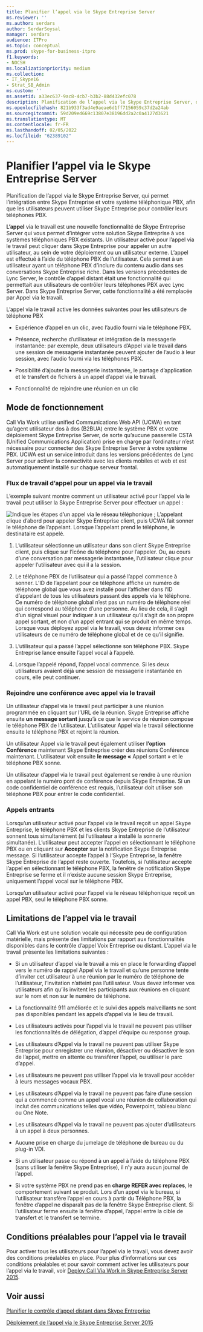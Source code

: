 ```yaml
---
title: Planifier l’appel via le Skype Entreprise Server
ms.reviewer: ''
ms.author: serdars
author: SerdarSoysal
manager: serdars
audience: ITPro
ms.topic: conceptual
ms.prod: skype-for-business-itpro
f1.keywords:
- NOCSH
ms.localizationpriority: medium
ms.collection:
- IT_Skype16
- Strat_SB_Admin
ms.custom: ''
ms.assetid: a33ec637-9ac8-4cb7-b3b2-88d432efc078
description: Planification de l’appel via le Skype Entreprise Server, qui permet l’intégration entre Skype Entreprise et votre système téléphonique PBX, afin que les utilisateurs peuvent utiliser Skype Entreprise pour contrôler leurs téléphones PBX.
ms.openlocfilehash: 821b933f3ad4e9aeae6d1ff7156059c37d2a24ab
ms.sourcegitcommit: 59d209ed669c13807e38196dd2a2c0a4127d3621
ms.translationtype: MT
ms.contentlocale: fr-FR
ms.lasthandoff: 02/05/2022
ms.locfileid: "62389102"
---
```

# <a name="plan-for-call-via-work-in-skype-for-business-server"></a>Planifier l’appel via le Skype Entreprise Server
 
Planification de l’appel via le Skype Entreprise Server, qui permet l’intégration entre Skype Entreprise et votre système téléphonique PBX, afin que les utilisateurs peuvent utiliser Skype Entreprise pour contrôler leurs téléphones PBX.
  
 **L’appel** via le travail est une nouvelle fonctionnalité de Skype Entreprise Server qui vous permet d’intégrer votre solution Skype Entreprise à vos systèmes téléphoniques PBX existants. Un utilisateur activé pour l’appel via le travail peut cliquer dans Skype Entreprise pour appeler un autre utilisateur, au sein de votre déploiement ou un utilisateur externe. L’appel est effectué à l’aide du téléphone PBX de l’utilisateur. Cela permet à un utilisateur  ayant un téléphone PBX d’inclure du contenu audio dans ses conversations Skype Entreprise riche. Dans les versions précédentes de Lync Server, le contrôle d’appel distant était une fonctionnalité qui permettait aux utilisateurs de contrôler leurs téléphones PBX avec Lync Server. Dans Skype Entreprise Server, cette fonctionnalité a été remplacée par Appel via le travail.
  
L’appel via le travail active les données suivantes pour les utilisateurs de téléphone PBX
  
- Expérience d’appel en un clic, avec l’audio fourni via le téléphone PBX.
    
- Présence, recherche d’utilisateur et intégration de la messagerie instantanée: par exemple, deux utilisateurs d’Appel via le travail dans une session de messagerie instantanée peuvent ajouter de l’audio à leur session, avec l’audio fourni via les téléphones PBX.
    
- Possibilité d’ajouter la messagerie instantanée, le partage d’application et le transfert de fichiers à un appel d’appel via le travail.
    
- Fonctionnalité de rejoindre une réunion en un clic
    
## <a name="how-it-works"></a>Mode de fonctionnement

Call Via Work utilise unified Communications Web API (UCWA) en tant qu’agent utilisateur dos à dos (B2BUA) entre le système PBX et votre déploiement Skype Entreprise Server, de sorte qu’aucune passerelle CSTA (Unified Communications Application) prise en charge par l’ordinateur n’est nécessaire pour connecter des Skype Entreprise Server à votre système PBX. UCWA est un service introduit dans les versions précédentes de Lync Server pour activer la connectivité avec les clients mobiles et web et est automatiquement installé sur chaque serveur frontal.
  
### <a name="call-workflow-for-a-call-via-work-call"></a>Flux de travail d’appel pour un appel via le travail

L’exemple suivant montre comment un utilisateur activé pour l’appel via le travail peut utiliser la Skype Entreprise Server pour effectuer un appel :
  
![Indique les étapes d’un appel via le réseau téléphonique ; L’appelant clique d’abord pour appeler Skype Entreprise client, puis UCWA fait sonner le téléphone de l’appelant. Lorsque l’appelant prend le téléphone, le destinataire est appelé.](../../media/050e88ed-e18e-40c0-84d5-b17fe40c305a.jpg)
  
1. L’utilisateur sélectionne un utilisateur dans son client Skype Entreprise client, puis clique sur l’icône du téléphone pour l’appeler. Ou, au cours d’une conversation par messagerie instantanée, l’utilisateur clique pour appeler l’utilisateur avec qui il a la session.
    
2. Le téléphone PBX de l’utilisateur qui a passé l’appel commence à sonner. L’ID de l’appelant pour ce téléphone affiche un numéro de téléphone global que vous avez installé pour l’afficher dans l’ID d’appelant de tous les utilisateurs passant des appels via le téléphone. Ce numéro de téléphone global n’est pas un numéro de téléphone réel qui correspond au téléphone d’une personne. Au lieu de cela, il s’agit d’un signal visuel pour indiquer à un utilisateur qu’il s’agit de son propre appel sortant, et non d’un appel entrant qui se produit en même temps. Lorsque vous déployez appel via le travail, vous devez informer ces utilisateurs de ce numéro de téléphone global et de ce qu’il signifie.
    
3. L’utilisateur qui a passé l’appel sélectionne son téléphone PBX. Skype Entreprise lance ensuite l’appel vocal à l’appelé. 
    
4. Lorsque l’appelé répond, l’appel vocal commence. Si les deux utilisateurs avaient déjà une session de messagerie instantanée en cours, elle peut continuer.
    
### <a name="joining-a-conference-with-call-via-work"></a>Rejoindre une conférence avec appel via le travail

Un utilisateur d’appel via le travail peut participer à une réunion programmée en cliquant sur l’URL de la réunion. Skype Entreprise affiche ensuite **un message sortant** jusqu’à ce que le service de réunion compose le téléphone PBX de l’utilisateur. L’utilisateur Appel via le travail sélectionne ensuite le téléphone PBX et rejoint la réunion.
  
Un utilisateur Appel via le travail peut également utiliser **l’option Conférence** maintenant Skype Entreprise créer des réunions Conférence maintenant. L’utilisateur voit ensuite **le message «** Appel sortant » et le téléphone PBX sonne.
  
Un utilisateur d’appel via le travail peut également se rendre à une réunion en appelant le numéro pont de conférence depuis Skype Entreprise. Si un code confidentiel de conférence est requis, l’utilisateur doit utiliser son téléphone PBX pour entrer le code confidentiel.
  
### <a name="incoming-calls"></a>Appels entrants

Lorsqu’un utilisateur activé pour l’appel via le travail reçoit un appel Skype Entreprise, le téléphone PBX et les clients Skype Entreprise de l’utilisateur sonnent tous simultanément (si l’utilisateur a installé la sonnerie simultanée). L’utilisateur peut accepter l’appel en sélectionnant le téléphone PBX ou en cliquant sur **Accepter** sur la notification Skype Entreprise message. Si l’utilisateur accepte l’appel à l’Skype Entreprise, la fenêtre Skype Entreprise de l’appel reste ouverte. Toutefois, si l’utilisateur accepte l’appel en sélectionnant le téléphone PBX, la fenêtre de notification Skype Entreprise se ferme et il n’existe aucune session Skype Entreprise, uniquement l’appel vocal sur le téléphone PBX.
  
Lorsqu’un utilisateur activé pour l’appel via le réseau téléphonique reçoit un appel PBX, seul le téléphone PBX sonne.
  
## <a name="limitations-of-call-via-work"></a>Limitations de l’appel via le travail

Call Via Work est une solution vocale qui nécessite peu de configuration matérielle, mais présente des limitations par rapport aux fonctionnalités disponibles dans le contrôle d’appel Voix Entreprise ou distant. L’appel via le travail présente les limitations suivantes :
  
- Si un utilisateur d’appel via le travail a mis en place le forwarding d’appel vers le numéro de rappel Appel via le travail et qu’une personne tente d’inviter cet utilisateur à une réunion par le numéro de téléphone de l’utilisateur, l’invitation n’atteint pas l’utilisateur. Vous devez informer vos utilisateurs afin qu’ils invitent les participants aux réunions en cliquant sur le nom et non sur le numéro de téléphone. 
    
- La fonctionnalité 911 améliorée et le suivi des appels malveillants ne sont pas disponibles pendant les appels d’appel via le lieu de travail.
    
- Les utilisateurs activés pour l’appel via le travail ne peuvent pas utiliser les fonctionnalités de délégation, d’appel d’équipe ou response group.
    
- Les utilisateurs d’Appel via le travail ne peuvent pas utiliser Skype Entreprise pour enregistrer une réunion, désactiver ou désactiver le son de l’appel, mettre en attente ou transférer l’appel, ou utiliser le parc d’appel.
    
- Les utilisateurs ne peuvent pas utiliser l’appel via le travail pour accéder à leurs messages vocaux PBX.
    
- Les utilisateurs d’Appel via le travail ne peuvent pas faire d’une session qui a commencé comme un appel vocal une réunion de collaboration qui inclut des communications telles que vidéo, Powerpoint, tableau blanc ou One Note.
    
- Les utilisateurs d’Appel via le travail ne peuvent pas ajouter d’utilisateurs à un appel à deux personnes.
    
- Aucune prise en charge du jumelage de téléphone de bureau ou du plug-in VDI.
    
- Si un utilisateur passe ou répond à un appel à l’aide du téléphone PBX (sans utiliser la fenêtre Skype Entreprise), il n’y aura aucun journal de l’appel.
    
- Si votre système PBX ne prend pas en **charge REFER avec replaces**, le comportement suivant se produit. Lors d’un appel via le bureau, si l’utilisateur transfère l’appel en cours à partir du Téléphone PBX, la fenêtre d’appel ne disparaît pas de la fenêtre Skype Entreprise client. Si l’utilisateur ferme ensuite la fenêtre d’appel, l’appel entre la cible de transfert et le transfert se termine. 
    
## <a name="prerequisites-for-call-via-work"></a>Conditions préalables pour l’appel via le travail

Pour activer tous les utilisateurs pour l’appel via le travail, vous devez avoir des conditions préalables en place. Pour plus d’informations sur ces conditions préalables et pour savoir comment activer les utilisateurs pour l’appel via le travail, voir [Deploy Call Via Work in Skype Entreprise Server 2015](../../deploy/deploy-call-via-work.md). 
  
## <a name="see-also"></a>Voir aussi

[Planifier le contrôle d’appel distant dans Skype Entreprise](remote-call-control.md)
  
[Déploiement de l’appel via le Skype Entreprise Server 2015](../../deploy/deploy-call-via-work.md)

